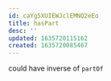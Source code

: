 ```yaml
---
id: caYg5XUIEWJclEMNQ2eEo
title: hasPart
desc: ''
updated: 1635720115162
created: 1635720085467
---
```




could have inverse of `partOf`
